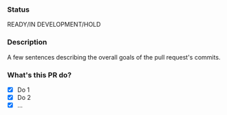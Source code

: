 ### Status

READY/IN DEVELOPMENT/HOLD

### Description

A few sentences describing the overall goals of the pull request's 
commits.

### What's this PR do?

- [x] Do 1
- [x] Do 2
- [x] ...
